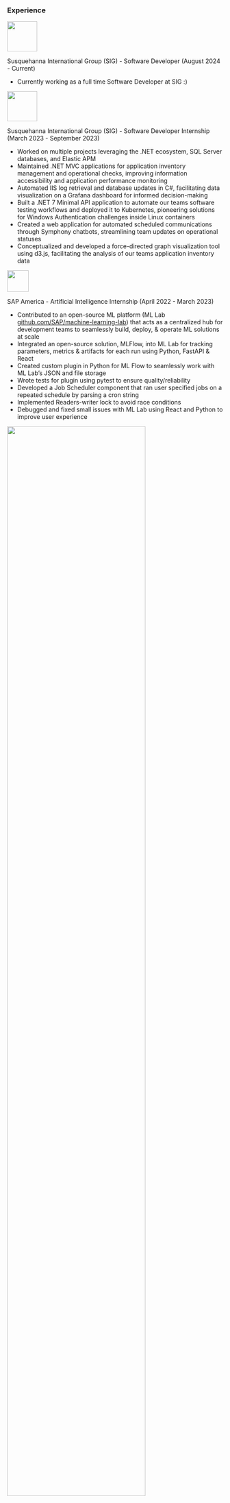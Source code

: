 ### Experience

<img src="/images/sig_logo.png" width=70 />

Susquehanna International Group (SIG) - Software Developer (August 2024 - Current)

- Currently working as a full time Software Developer at SIG :\)

<img src="/images/sig_logo.png" width=70 />

Susquehanna International Group (SIG) - Software Developer Internship (March 2023 - September 2023)

- Worked on multiple projects leveraging the .NET ecosystem, SQL Server databases, and Elastic APM
- Maintained .NET MVC applications for application inventory management and operational checks, improving information accessibility and application performance monitoring
- Automated IIS log retrieval and database updates in C#, facilitating data visualization on a Grafana dashboard for informed decision-making
- Built a .NET 7 Minimal API application to automate our teams software testing workflows and deployed it to Kubernetes, pioneering solutions for Windows Authentication challenges inside Linux containers
- Created a web application for automated scheduled communications through Symphony chatbots, streamlining team updates on operational statuses
- Conceptualized and developed a force-directed graph visualization tool using d3.js, facilitating the analysis of our teams application inventory data

<img src="/images/sap_logo.png" width=50 />

SAP America - Artificial Intelligence Internship (April 2022 - March 2023)

- Contributed to an open-source ML platform (ML Lab [github.com/SAP/machine-learning-lab](https://github.com/SAP/machine-learning-lab)) that acts as a centralized hub for development teams to seamlessly build, deploy, & operate ML solutions at scale
- Integrated an open-source solution, MLFlow, into ML Lab for tracking parameters, metrics & artifacts for each run using Python, FastAPI & React
- Created custom plugin in Python for ML Flow to seamlessly work with ML Lab’s JSON and file storage
- Wrote tests for plugin using pytest to ensure quality/reliability
- Developed a Job Scheduler component that ran user specified jobs on a repeated schedule by parsing a cron string
- Implemented Readers-writer lock to avoid race conditions
- Debugged and fixed small issues with ML Lab using React and Python to improve user experience

<div>
<img src="/images/mlflow/1.png" width="80%" style="margin-bottom: 25px">

<img src="/images/mlflow/2.png" width="80%" style="margin-bottom: 25px">

<img src="/images/mlflow/3.png" width="80%" style="margin-bottom: 35px">
</div>

<div>
<img src="/images/sap_logo.png" width=50 />
</div>

SAP America - Production Management Portals Internship (April 2021 - March 2022)

- Developed and deployed a webapp, and an accompanying Terraform Provider written in Go to report virtual machines in use to SAP’s internal auditing system
- Built a front end in vanilla JavaScript and a backend in Node.js
- Deployed apps using Docker and Kubernetes to improve reliabliability and scalability of the webapp
- Created Jenkins pipelines to automate the testing and deployment of the webapp and Terraform Provider by automatically pushing newly built webapp images to a registry and uploading the Terraform Provider executable to an Openstack objectstore
- Created a private Terraform registry to allow for easy Provider installation
- Wrote tests for the webapp and Terraform Provider using MochaJS, Selenium (Python) and Go to ensure quality/reliability
- Developed Ruby script to process billing data from Dynatrace and upload to Kibana for visualization and analyzation, reducing bill cost by 30%
- Wrote Terraform modules to improve productivity for employees

<img src="/images/drexel_logo.png" width=50>

Drexel College of Computing and Informatics - Teacher Assistant (April 2021 - Current)

- Created and sold a program designed to improve grading efficiency by a factor of 20 for $500 ([demo](https://www.youtube.com/watch?v=CO17z39q-qE))
- Helped students understand complex concepts in Computer Science and cleared confusions by attending regular office hours
- Graded student homework

<img src="/images/drexel_logo.png" width=50>

Drexel Vertically Integrated Projects - Software Engineer (April 2020 - June 2020)

- Led a team of 2 to program a RaspberryPi in Bash using FFMPEG (CLI program used to process video and audio) for recording video, compressing it, and uploading live stream to YouTube

